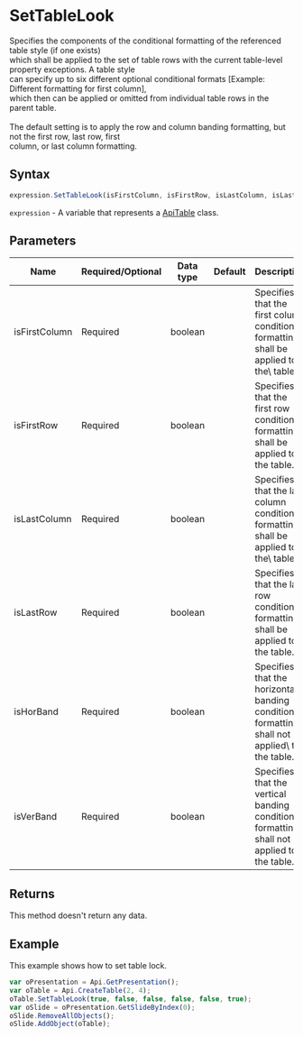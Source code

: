 # SetTableLook

Specifies the components of the conditional formatting of the referenced table style (if one exists)\
which shall be applied to the set of table rows with the current table-level property exceptions. A table style\
can specify up to six different optional conditional formats [Example: Different formatting for first column],\
which then can be applied or omitted from individual table rows in the parent table.\
\
The default setting is to apply the row and column banding formatting, but not the first row, last row, first\
column, or last column formatting.

## Syntax

```javascript
expression.SetTableLook(isFirstColumn, isFirstRow, isLastColumn, isLastRow, isHorBand, isVerBand);
```

`expression` - A variable that represents a [ApiTable](../ApiTable.md) class.

## Parameters

| **Name** | **Required/Optional** | **Data type** | **Default** | **Description** |
| ------------- | ------------- | ------------- | ------------- | ------------- |
| isFirstColumn | Required | boolean |  | Specifies that the first column conditional formatting shall be applied to the\     table. |
| isFirstRow | Required | boolean |  | Specifies that the first row conditional formatting shall be applied to the table. |
| isLastColumn | Required | boolean |  | Specifies that the last column conditional formatting shall be applied to the\     table. |
| isLastRow | Required | boolean |  | Specifies that the last row conditional formatting shall be applied to the table. |
| isHorBand | Required | boolean |  | Specifies that the horizontal banding conditional formatting shall not be applied\     to the table. |
| isVerBand | Required | boolean |  | Specifies that the vertical banding conditional formatting shall not be applied to\     the table. |

## Returns

This method doesn't return any data.

## Example

This example shows how to set table lock.

```javascript editor-
var oPresentation = Api.GetPresentation();
var oTable = Api.CreateTable(2, 4);
oTable.SetTableLook(true, false, false, false, false, true);
var oSlide = oPresentation.GetSlideByIndex(0);
oSlide.RemoveAllObjects();
oSlide.AddObject(oTable);
```
